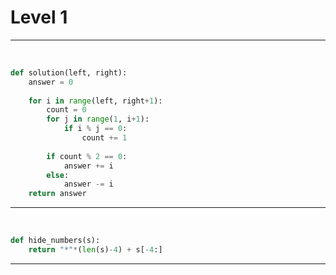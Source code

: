 # Level 1

---

​																									




```python
def solution(left, right):
    answer = 0
    
    for i in range(left, right+1):
        count = 0
        for j in range(1, i+1):
            if i % j == 0:
                count += 1
        
        if count % 2 == 0:
            answer += i
        else:
            answer -= i
    return answer
```

---

​												

```python
def hide_numbers(s):
    return "*"*(len(s)-4) + s[-4:]
```

---



```python

```

